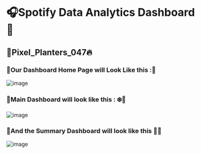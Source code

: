 # 🎧Spotify Data Analytics Dashboard 🚀

##  🍁Pixel_Planters_047🔥

### 📍Our Dashboard Home Page will Look Like this :🌄
![image](https://github.com/user-attachments/assets/a8e5ae1e-b89b-4e98-9e57-effe8d2f06c5)

### 📍Main Dashboard will look like this : ❄️🥀
![image](https://github.com/user-attachments/assets/79ed04e7-5e39-456f-9ddc-258d99dda09a)

### 📍And the Summary Dashboard will look like this 🌟🎵
![image](https://github.com/user-attachments/assets/9a91c568-ff53-4c6d-a847-86d85c39a84c)







